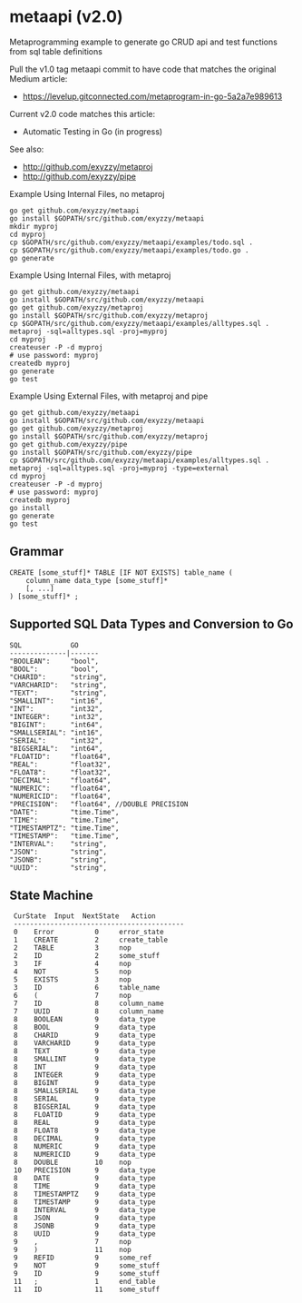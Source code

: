 # metaapi (v2.0)

Metaprogramming example to generate go CRUD api and test functions from sql table definitions

Pull the v1.0 tag metaapi commit to have code that matches the original Medium article: 
* https://levelup.gitconnected.com/metaprogram-in-go-5a2a7e989613


Current v2.0 code matches this article:
* Automatic Testing in Go (in progress)

See also:
* http://github.com/exyzzy/metaproj
* http://github.com/exyzzy/pipe

Example Using Internal Files, no metaproj

```
go get github.com/exyzzy/metaapi
go install $GOPATH/src/github.com/exyzzy/metaapi
mkdir myproj
cd myproj
cp $GOPATH/src/github.com/exyzzy/metaapi/examples/todo.sql .
cp $GOPATH/src/github.com/exyzzy/metaapi/examples/todo.go .
go generate
```
Example Using Internal Files, with metaproj

```
go get github.com/exyzzy/metaapi
go install $GOPATH/src/github.com/exyzzy/metaapi
go get github.com/exyzzy/metaproj
go install $GOPATH/src/github.com/exyzzy/metaproj
cp $GOPATH/src/github.com/exyzzy/metaapi/examples/alltypes.sql .
metaproj -sql=alltypes.sql -proj=myproj 
cd myproj
createuser -P -d myproj
# use password: myproj
createdb myproj
go generate
go test
```

Example Using External Files, with metaproj and pipe

```
go get github.com/exyzzy/metaapi
go install $GOPATH/src/github.com/exyzzy/metaapi
go get github.com/exyzzy/metaproj
go install $GOPATH/src/github.com/exyzzy/metaproj
go get github.com/exyzzy/pipe
go install $GOPATH/src/github.com/exyzzy/pipe
cp $GOPATH/src/github.com/exyzzy/metaapi/examples/alltypes.sql .
metaproj -sql=alltypes.sql -proj=myproj -type=external 
cd myproj
createuser -P -d myproj
# use password: myproj
createdb myproj
go install
go generate
go test
```


## Grammar
```
CREATE [some_stuff]* TABLE [IF NOT EXISTS] table_name (
    column_name data_type [some_stuff]* 
    [, ...]
) [some_stuff]* ;
```

## Supported SQL Data Types and Conversion to Go
```
SQL	           GO
--------------|-------
"BOOLEAN":     "bool",
"BOOL":        "bool",
"CHARID":      "string",
"VARCHARID":   "string",
"TEXT":        "string",
"SMALLINT":    "int16",
"INT":         "int32",
"INTEGER":     "int32",
"BIGINT":      "int64",
"SMALLSERIAL": "int16",
"SERIAL":      "int32",
"BIGSERIAL":   "int64",
"FLOATID":     "float64",
"REAL":        "float32",
"FLOAT8":      "float32",
"DECIMAL":     "float64",
"NUMERIC":     "float64",
"NUMERICID":   "float64",
"PRECISION":   "float64", //DOUBLE PRECISION
"DATE":        "time.Time",
"TIME":        "time.Time",
"TIMESTAMPTZ": "time.Time",
"TIMESTAMP":   "time.Time",
"INTERVAL":    "string",
"JSON":        "string",
"JSONB":       "string",
"UUID":        "string",
```

## State Machine
```
 CurState  Input  NextState   Action
 ------------------------------------------
 0    Error          0     error_state     
 1    CREATE         2     create_table     
 2    TABLE          3     nop     
 2    ID             2     some_stuff     
 3    IF             4     nop     
 4    NOT            5     nop     
 5    EXISTS         3     nop     
 3    ID             6     table_name     
 6    (              7     nop     
 7    ID             8     column_name     
 7    UUID           8     column_name     
 8    BOOLEAN        9     data_type     
 8    BOOL           9     data_type     
 8    CHARID         9     data_type     
 8    VARCHARID      9     data_type     
 8    TEXT           9     data_type     
 8    SMALLINT       9     data_type     
 8    INT            9     data_type     
 8    INTEGER        9     data_type     
 8    BIGINT         9     data_type     
 8    SMALLSERIAL    9     data_type     
 8    SERIAL         9     data_type     
 8    BIGSERIAL      9     data_type     
 8    FLOATID        9     data_type     
 8    REAL           9     data_type     
 8    FLOAT8         9     data_type     
 8    DECIMAL        9     data_type     
 8    NUMERIC        9     data_type     
 8    NUMERICID      9     data_type     
 8    DOUBLE         10    nop     
 10   PRECISION      9     data_type     
 8    DATE           9     data_type     
 8    TIME           9     data_type     
 8    TIMESTAMPTZ    9     data_type     
 8    TIMESTAMP      9     data_type     
 8    INTERVAL       9     data_type     
 8    JSON           9     data_type     
 8    JSONB          9     data_type     
 8    UUID           9     data_type     
 9    ,              7     nop     
 9    )              11    nop     
 9    REFID          9     some_ref     
 9    NOT            9     some_stuff     
 9    ID             9     some_stuff     
 11   ;              1     end_table     
 11   ID             11    some_stuff     
```
